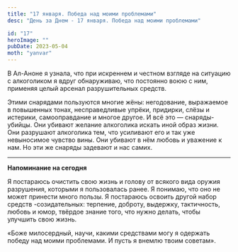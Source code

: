 ```yaml
---
title: "17 января. Победа над моими проблемами"
desc: "День за Днем - 17 января. Победа над моими проблемами"

id: "17"
heroImage: ""
pubDate: 2023-05-04
moth: "yanvar"
---
```


В Ал-Аноне я узнала, что при искреннем и честном взгляде на ситуацию с
алкоголиком я вдруг обнаруживаю, что постоянно воюю с ним, применяя целый
арсенал разрушительных средств.

Этими снарядами пользуются многие жёны: негодование, выражаемое в повышенных
тонах, несправедливые упрёки, придирки, слёзы и истерики, самооправдание и
многое другое. И всё это — снаряды-убийцы. Они убивают желание алкоголика
искать иной образ жизни. Они разрушают алкоголика тем, что усиливают его и так
уже невыносимое чувство вины. Они убивают в нём любовь и уважение к нам. Но
эти же снаряды задевают и нас самих.

---

**Напоминание на сегодня**

Я постараюсь очистить свою жизнь и голову от всякого вида оружия разрушения,
которыми я пользовалась ранее. Я понимаю, что оно не может принести много
пользы. Я постараюсь освоить другой набор средств -созидательных: терпение,
доброту, выдержку, тактичность, любовь и юмор, твёрдое знание того, что нужно
делать, чтобы улучшить свою жизнь.

«Боже милосердный, научи, какими средствами могу я одержать победу над моими
проблемами. И пусть я внемлю твоим советам».
